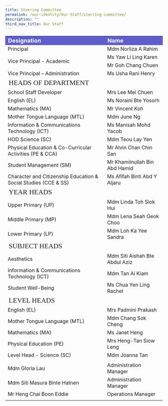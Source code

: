 ```yaml
---
title: Steering Committee
permalink: /our-identity/Our-Staff/sterring-committee/
description: ""
third_nav_title: Our Staff
---
```

<table>
<tbody>
  <tr style="background-color:rgb(94,94,207); font-weight: bold; font-size:18px; color:white">
		<td width=300>Designation</td>
    <td>Name</td>
  </tr>
  <tr>
    <td>Principal</td>
    <td>Mdm Norliza A Rahim</td>
  </tr>
  <tr>
    <td rowspan=2>Vice Principal - Academic</td>
    <td>Ms Yaw Li Ling Karen</td>
  </tr>
  <tr>
    <td>Mr Goh Chang Chuen</td>
  </tr>
  <tr>
    <td>Vice Principal – Administration</td>
    <td>Ms Usha Rani Henry</td>
  </tr>
  <tr>
    <td colspan=2 style="font-size:22px; font-family:impact">HEADS OF DEPARTMENT</td>
  </tr>
  <tr>
    <td>School Staff Developer</td>
    <td>Mrs Lee Mei Chuen</td>
  </tr>
  <tr>
    <td>English (EL)</td>
    <td>Ms Noraini Bte Yosorh</td>
  </tr>
  <tr>
    <td>Mathematics (MA)</td>
    <td>Mr Vincent Koh</td>
  </tr>
  <tr>
		<td>Mother Tongue Language (MTL)</td>
    <td>Mdm June Ng</td>
  </tr>
  <tr>
		<td>Information & Communications Technology (ICT)</td>
    <td>Ms Manisah Mohd Yacob</td>
  </tr>
  <tr>
     <td>HOD Science (SC)</td>
		<td>Mdm Teou Lay Yen</td>
  </tr>
  <tr>
    <td>Physical Education &amp; Co-Curricular Activities (PE &amp; CCA)</td>
		<td>Mr Alvin Chan Chin San</td>    
  </tr>
  <tr>
    <td>Student Management (SM)</td>
		<td>Mr Khamilnullah Bin Abd Hamid</td>
  </tr>
  <tr>    
    <td>Character and Citizenship Education &amp; <br>Social Studies (CCE &amp; SS)
		</td>
		<td>Ms Afifah Binti Abd Y Aljaru</td>
  </tr>
  <tr>
    <td colspan=2 style="font-size:22px; font-family:impact">YEAR HEADS</td>
  </tr>
  <tr>
		<td>Upper Primary (UP)</td>
    <td>Mdm Linda Toh Siok Hui</td>
  </tr>
  <tr>
		<td>Middle Primary (MP)</td>
    <td>Mdm Lena Seah Geok Choo</td>
  </tr>
  <tr>
    <td>Lower Primary (LP)</td>
		<td>Mdm Loh Ka Yee Sandra</td>
  </tr>
  <tr>
    <td colspan=2 style="font-size:22px; font-family:impact">SUBJECT HEADS</td>
  </tr>
  <tr>
		<td>Aesthetics</td>
    <td>Mdm Siti Aishah Bte Abdul Aziz</td>   
  </tr>
  <tr>
		<td>Information & Communications Technology (ICT)</td>
    <td>Mdm Tan Ai Kiam</td>
  </tr>
  <tr>
		<td>Student Well-Being</td>
    <td>Ms Chua Yen Ling Rachel</td>
  </tr>
	<tr>
    <td colspan=2 style="font-size:22px; font-family:impact">LEVEL HEADS</td>
  </tr>
  <tr>
		<td>English (EL)</td>
    <td>Mrs Padmini Prakash</td>
  </tr>
  <tr>
		<td>Mother Tongue Language (MTL)</td>
    <td>Mdm Chang Sok Cheng</td> 
  </tr>
  <tr>
		<td>Mathematics (MA)</td>
    <td>Ms Janet Heng </td>
  </tr>
  <tr>
		<td>Physical Education (PE)</td>
    <td>Mrs Heng-Tan Siow Leng</td>
  </tr>
  <tr>
    <td>Level Head - Science (SC)</td>
		<td>Mdm Joanna Tan</td> 
  </tr>
  <tr>
    <td colspan=3></td>
  </tr>
  <tr>
    <td>Mdm Gloria Lau</td>
    <td colspan=2>Administration Manager</td>
  </tr>
  <tr>
    <td>Mdm Siti Masura Binte Hatnen</td>
    <td colspan=2>Administration Manager</td>
  </tr>
  <tr>
    <td>Mr Heng Chai Boon Eddie</td>
    <td colspan=3>Operations Manager</td>
  </tr>
	<tr>
    <td></td>
    <td colspan=3></td>
  </tr>
</tbody>
</table>